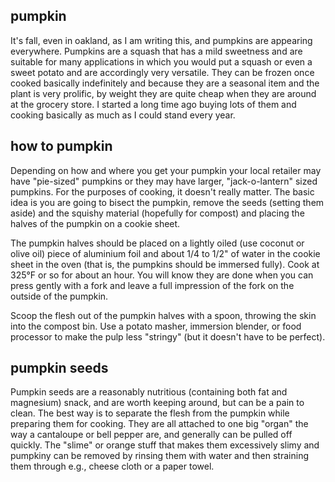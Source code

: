 pumpkin
---
It's fall, even in oakland, as I am writing this, and pumpkins are appearing everywhere. Pumpkins are a squash that has a mild sweetness and are suitable for many applications in which you would put a squash or even a sweet potato and are accordingly very versatile. They can be frozen once cooked basically indefinitely and because they are a seasonal item and the plant is very prolific, by weight they are quite cheap when they are around at the grocery store. I started a long time ago buying lots of them and cooking basically as much as I could stand every year.

how to pumpkin
---
Depending on how and where you get your pumpkin your local retailer may have "pie-sized" pumpkins or they may have larger, "jack-o-lantern" sized pumpkins. For the purposes of cooking, it doesn't really matter. The basic idea is you are going to bisect the pumpkin, remove the seeds (setting them aside) and the squishy material (hopefully for compost) and placing the halves of the pumpkin on a cookie sheet.

The pumpkin halves should be placed on a lightly oiled (use coconut or olive oil) piece of aluminium foil and about 1/4 to 1/2" of water in the cookie sheet in the oven (that is, the pumpkins should be immersed fully). Cook at 325°F or so for about an hour. You will know they are done when you can press gently with a fork and leave a full impression of the fork on the outside of the pumpkin.

Scoop the flesh out of the pumpkin halves with a spoon, throwing the skin into the compost bin. Use a potato masher, immersion blender, or food processor to make the pulp less "stringy" (but it doesn't have to be perfect).

pumpkin seeds
---
Pumpkin seeds are a reasonably nutritious (containing both fat and magnesium) snack, and are worth keeping around, but can be a pain to clean. The best way is to separate the flesh from the pumpkin while preparing them for cooking. They are all attached to one big "organ" the way a cantaloupe or bell pepper are, and generally can be pulled off quickly. The "slime" or orange stuff that makes them excessively slimy and pumpkiny can be removed by rinsing them with water and then straining them through e.g., cheese cloth or a paper towel.
